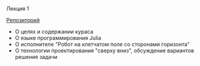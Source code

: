 Лекция 1

[Репозиторий](https://github.com/Vibof/Robot)

- О целях и содержании кураса
- О языке программирования Julia
- О исполнителе "Робот на клетчатом поле со сторонами горизонта"
- О технологии проектирования "сверху вниз", обсуждение вариантов решения задачи